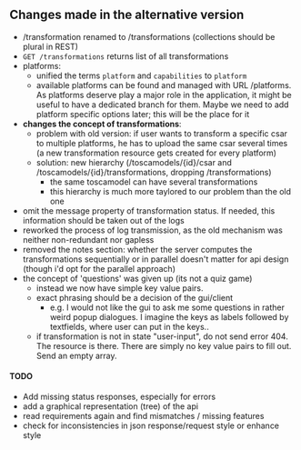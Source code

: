 ## Changes made in the alternative version

- /transformation renamed to /transformations (collections should be plural in REST)
- ```GET /transformations``` returns list of all transformations
- platforms:
    - unified the terms `platform` and `capabilities` to `platform`
    - available platforms can be found and managed with URL /platforms. As platforms deserve play a major role in the application, it might be useful to have a dedicated branch for them. Maybe we need to add platform specific options later; this will be the place for it
- **changes the concept of transformations**: 
    - problem with old version: if user wants to transform a specific csar to multiple platforms, he has to upload the same csar several times (a new transformation resource gets created for every platform)
    - solution: new hierarchy (/toscamodels/{id}/csar and /toscamodels/{id}/transformations, dropping /transformations)
        - the same toscamodel can have several transformations
        - this hierarchy is much more taylored to our problem than the old one
- omit the message property of transformation status. If needed, this information should be taken out of the logs
- reworked the process of log transmission, as the old mechanism was neither non-redundant nor gapless
- removed the notes section: whether the server computes the transformations sequentially or in parallel doesn't matter for api design (though i'd opt for the parallel approach)
- the concept of 'questions' was given up (its not a quiz game)
    - instead we now have simple key value pairs.
    - exact phrasing should be a decision of the gui/client
        - e.g. I would not like the gui to ask me some questions in rather weird popup dialogues. I imagine the keys as labels followed by textfields, where user can put in the keys..
    - if transformation is not in state "user-input", do not send error 404. The resource is there. There are simply no key value pairs to fill out. Send an empty array.
#### TODO
- Add missing status responses, especially for errors
- add a graphical representation (tree) of the api
- read requirements again and find mismatches / missing features
- check for inconsistencies in json response/request style or enhance style

